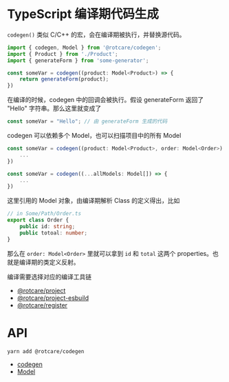 # TypeScript 编译期代码生成

`codegen()` 类似 C/C++ 的宏，会在编译期被执行，并替换源代码。

```ts
import { codegen, Model } from '@rotcare/codegen';
import { Product } from './Product';
import { generateForm } from 'some-generator';

const someVar = codegen((product: Model<Product>) => {
    return generateForm(product);
})
```

在编译的时候，codegen 中的回调会被执行。假设 generateForm 返回了 "Hello" 字符串。那么这里就变成了

```ts
const someVar = "Hello"; // 由 generateForm 生成的代码
```

codegen 可以依赖多个 Model，也可以扫描项目中的所有 Model

```ts
const someVar = codegen((product: Model<Product>, order: Model<Order>) => {
    ...
})

const someVar = codegen((...allModels: Model[]) => {
    ...
})
```

这里引用的 Model 对象，由编译期解析 Class 的定义得出，比如

```ts
// in Some/Path/Order.ts
export class Order {
    public id: string;
    public totoal: number;
}
```

那么在 `order: Model<Order>` 里就可以拿到 `id` 和 `total` 这两个 properties。也就是编译期的类定义反射。

编译需要选择对应的编译工具链

* [@rotcare/project](https://github.com/rotcare/project)
* [@rotcare/project-esbuild](https://github.com/rotcare/project-esbuild)
* [@rotcare/register](https://github.com/rotcare/register)

# API

```
yarn add @rotcare/codegen
```

* [codegen](./src/index.ts)
* [Model](./src/index.ts)